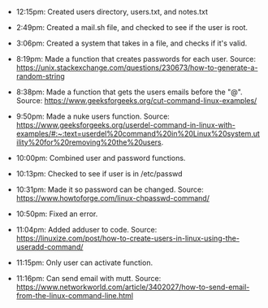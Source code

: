 * 12:15pm: Created users directory, users.txt, and notes.txt

* 2:49pm: Created a mail.sh file, and checked to see if the user is root.

* 3:06pm: Created a system that takes in a file, and checks if it's valid.

* 8:19pm: Made a function that creates passwords for each user. Source: https://unix.stackexchange.com/questions/230673/how-to-generate-a-random-string

* 8:38pm: Made a function that gets the users emails before the "@". Source: https://www.geeksforgeeks.org/cut-command-linux-examples/

* 9:50pm: Made a nuke users function. Source: https://www.geeksforgeeks.org/userdel-command-in-linux-with-examples/#:~:text=userdel%20command%20in%20Linux%20system,utility%20for%20removing%20the%20users.

* 10:00pm: Combined user and password functions.

* 10:13pm: Checked to see if user is in /etc/passwd

* 10:31pm: Made it so password can be changed. Source: https://www.howtoforge.com/linux-chpasswd-command/

* 10:50pm: Fixed an error.

* 11:04pm: Added adduser to code. Source: https://linuxize.com/post/how-to-create-users-in-linux-using-the-useradd-command/

* 11:15pm: Only user can activate function.

* 11:16pm: Can send email with mutt. Source: https://www.networkworld.com/article/3402027/how-to-send-email-from-the-linux-command-line.html
